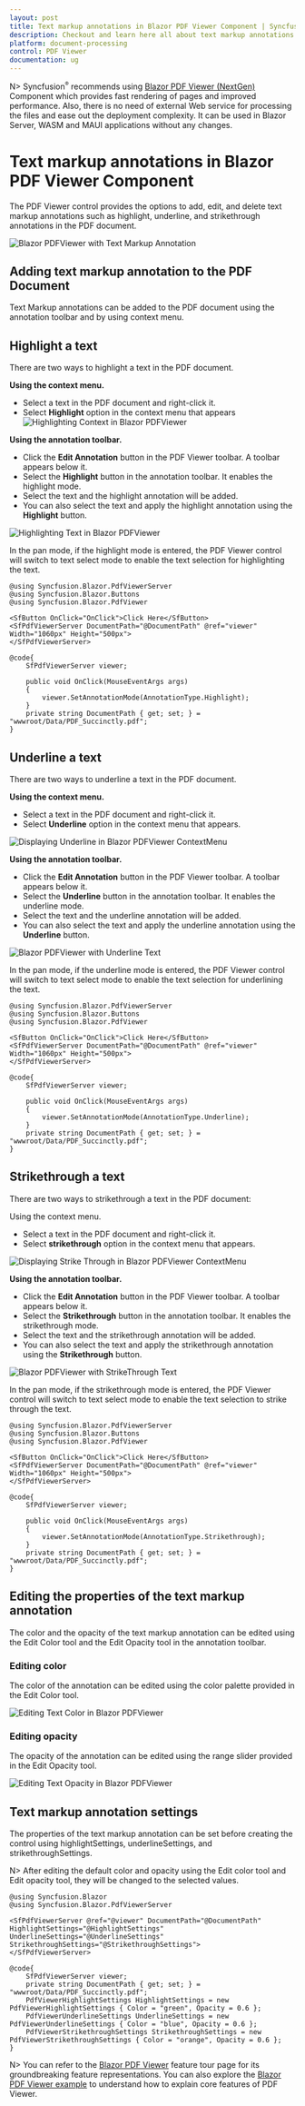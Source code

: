 ```yaml
---
layout: post
title: Text markup annotations in Blazor PDF Viewer Component | Syncfusion
description: Checkout and learn here all about text markup annotations in Syncfusion Blazor PDF Viewer component and more.
platform: document-processing
control: PDF Viewer
documentation: ug
---
```


N> Syncfusion<sup style="font-size:70%">&reg;</sup> recommends using [Blazor PDF Viewer (NextGen)](https://help.syncfusion.com/document-processing/pdf/pdf-viewer/blazor/getting-started/server-side-application) Component which provides fast rendering of pages and improved performance. Also, there is no need of external Web service for processing the files and ease out the deployment complexity. It can be used in Blazor Server, WASM and MAUI applications without any changes.

# Text markup annotations in Blazor PDF Viewer Component

The PDF Viewer control provides the options to add, edit, and delete text markup annotations such as highlight, underline, and strikethrough annotations in the PDF document.

![Blazor PDFViewer with Text Markup Annotation](../images/blazor-pdfviewer-text-markup-annotation.png)

## Adding text markup annotation to the PDF Document

Text Markup annotations can be added to the PDF document using the annotation toolbar and by using context menu.

## Highlight a text

There are two ways to highlight a text in the PDF document.

**Using the context menu.**

* Select a text in the PDF document and right-click it.
* Select **Highlight** option in the context menu that appears
![Highlighting Context in Blazor PDFViewer](../images/blazor-pdfviewer-highlight-context.png)

**Using the annotation toolbar.**

* Click the **Edit Annotation** button in the PDF Viewer toolbar. A toolbar appears below it.
* Select the **Highlight** button in the annotation toolbar. It enables the highlight mode.
* Select the text and the highlight annotation will be added.
* You can also select the text and apply the highlight annotation using the **Highlight** button.

![Highlighting Text in Blazor PDFViewer](../images/blazor-pdfviewer-highlight-text.png)

In the pan mode, if the highlight mode is entered, the PDF Viewer control will switch to text select mode to enable the text selection for highlighting the text.

```cshtml
@using Syncfusion.Blazor.PdfViewerServer
@using Syncfusion.Blazor.Buttons
@using Syncfusion.Blazor.PdfViewer

<SfButton OnClick="OnClick">Click Here</SfButton>
<SfPdfViewerServer DocumentPath="@DocumentPath" @ref="viewer" Width="1060px" Height="500px">
</SfPdfViewerServer>

@code{
    SfPdfViewerServer viewer;

    public void OnClick(MouseEventArgs args)
    {
        viewer.SetAnnotationMode(AnnotationType.Highlight);
    }
    private string DocumentPath { get; set; } = "wwwroot/Data/PDF_Succinctly.pdf";
}
```

## Underline a text

There are two ways to underline a text in the PDF document.

**Using the context menu.**

* Select a text in the PDF document and right-click it.
* Select **Underline** option in the context menu that appears.

![Displaying Underline in Blazor PDFViewer ContextMenu](../images/blazor-pdfviewer-underline-context-menu.png)

**Using the annotation toolbar.**

* Click the **Edit Annotation** button in the PDF Viewer toolbar. A toolbar appears below it.
* Select the **Underline** button in the annotation toolbar. It enables the underline mode.
* Select the text and the underline annotation will be added.
* You can also select the text and apply the underline annotation using the **Underline** button.

![Blazor PDFViewer with Underline Text](../images/blazor-pdfviewer-underline-text.png)

In the pan mode, if the underline mode is entered, the PDF Viewer control will switch to text select mode to enable the text selection for underlining the text.

```cshtml
@using Syncfusion.Blazor.PdfViewerServer
@using Syncfusion.Blazor.Buttons
@using Syncfusion.Blazor.PdfViewer

<SfButton OnClick="OnClick">Click Here</SfButton>
<SfPdfViewerServer DocumentPath="@DocumentPath" @ref="viewer" Width="1060px" Height="500px">
</SfPdfViewerServer>

@code{
    SfPdfViewerServer viewer;

    public void OnClick(MouseEventArgs args)
    {
        viewer.SetAnnotationMode(AnnotationType.Underline);
    }
    private string DocumentPath { get; set; } = "wwwroot/Data/PDF_Succinctly.pdf";
}
```

## Strikethrough a text

There are two ways to strikethrough a text in the PDF document:

Using the context menu.

* Select a text in the PDF document and right-click it.
* Select **strikethrough** option in the context menu that appears.

![Displaying Strike Through in Blazor PDFViewer ContextMenu](../images/blazor-pdfviewer-strike-through-in-contextmenu.png)

**Using the annotation toolbar.**

* Click the **Edit Annotation** button in the PDF Viewer toolbar. A toolbar appears below it.
* Select the **Strikethrough** button in the annotation toolbar. It enables the strikethrough mode.
* Select the text and the strikethrough annotation will be added.
* You can also select the text and apply the strikethrough annotation using the **Strikethrough** button.

![Blazor PDFViewer with StrikeThrough Text](../images/blazor-pdfviewer-strike-through-text.png)

In the pan mode, if the strikethrough mode is entered, the PDF Viewer control will switch to text select mode to enable the text selection to strike through the text.

```cshtml
@using Syncfusion.Blazor.PdfViewerServer
@using Syncfusion.Blazor.Buttons
@using Syncfusion.Blazor.PdfViewer

<SfButton OnClick="OnClick">Click Here</SfButton>
<SfPdfViewerServer DocumentPath="@DocumentPath" @ref="viewer" Width="1060px" Height="500px">
</SfPdfViewerServer>

@code{
    SfPdfViewerServer viewer;

    public void OnClick(MouseEventArgs args)
    {
        viewer.SetAnnotationMode(AnnotationType.Strikethrough);
    }
    private string DocumentPath { get; set; } = "wwwroot/Data/PDF_Succinctly.pdf";
}
```

## Editing the properties of the text markup annotation

The color and the opacity of the text markup annotation can be edited using the Edit Color tool and the Edit Opacity tool in the annotation toolbar.

### Editing color

The color of the annotation can be edited using the color palette provided in the Edit Color tool.

![Editing Text Color in Blazor PDFViewer](../images/blazor-pdfviewer-editing-text-color.png)

### Editing opacity

The opacity of the annotation can be edited using the range slider provided in the Edit Opacity tool.

![Editing Text Opacity in Blazor PDFViewer](../images/blazor-pdfviewer-edit-text-opacity.png)

## Text markup annotation settings

The properties of the text markup annotation can be set before creating the control using highlightSettings, underlineSettings, and strikethroughSettings.

N> After editing the default color and opacity using the Edit color tool and Edit opacity tool, they will be changed to the selected values.

```cshtml
@using Syncfusion.Blazor
@using Syncfusion.Blazor.PdfViewerServer

<SfPdfViewerServer @ref="@viewer" DocumentPath="@DocumentPath" HighlightSettings="@HighlightSettings" UnderlineSettings="@UnderlineSettings" StrikethroughSettings="@StrikethroughSettings">
</SfPdfViewerServer>

@code{
    SfPdfViewerServer viewer;
    private string DocumentPath { get; set; } = "wwwroot/Data/PDF_Succinctly.pdf";
    PdfViewerHighlightSettings HighlightSettings = new PdfViewerHighlightSettings { Color = "green", Opacity = 0.6 };
    PdfViewerUnderlineSettings UnderlineSettings = new PdfViewerUnderlineSettings { Color = "blue", Opacity = 0.6 };
    PdfViewerStrikethroughSettings StrikethroughSettings = new PdfViewerStrikethroughSettings { Color = "orange", Opacity = 0.6 };
}
```

N> You can refer to the [Blazor PDF Viewer](https://www.syncfusion.com/blazor-components/blazor-pdf-viewer) feature tour page for its groundbreaking feature representations. You can also explore the [Blazor PDF Viewer example](https://document.syncfusion.com/demos/pdf-viewer/blazor-server/pdf-viewer/default-functionalities?theme=bootstrap5) to understand how to explain core features of PDF Viewer.